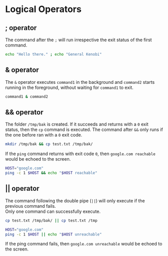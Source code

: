 # Logical Operators

## ; operator

The command after the `;` will run irrespective the exit status of the first command.

```sh
echo "Hello there." ; echo "General Kenobi"
```

## & operator

The `&` operator executes `command1` in the background and `command2` starts running in the foreground, without waiting for `command1` to exit.

```sh
command1 & command2
```

## && operator

The folder `/tmp/bak` is created. If it succeeds and returns with a `0` exit status, then the `cp` command is executed. The command after `&&` only runs if the one before ran with a `0` exit code.

```sh
mkdir /tmp/bak && cp test.txt /tmp/bak/
```

If the `ping` command returns with exit code `0`, then `google.com reachable` would be echoed to the screen.

```sh
HOST="google.com"
ping -c 1 $HOST && echo "$HOST reachable"
```

## || operator

The command following the double pipe (`||`) will only execute if the previous command fails.<br>
Only one command can successfully execute.

```sh
cp test.txt /tmp/bak/ || cp test.txt /tmp
```

```sh
HOST="google.com"
ping -c 1 $HOST || echo "$HOST unreachable"
```

If the ping command fails, then `google.com unreachable` would be echoed to the screen.
